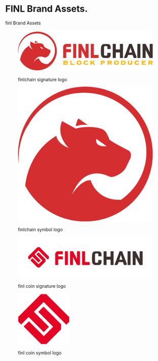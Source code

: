 # FINL Brand Assets.
finl Brand Assets

<figure><img src="../.gitbook/assets/finlchain_signature_logo.png" alt=""><figcaption><p>finlchain signature logo</p></figcaption></figure>

<figure><img src="../.gitbook/assets/finlchain_symbol.png" alt=""><figcaption><p>finlchain symbol logo</p></figcaption></figure>

<figure><img src="../.gitbook/assets/finlchain_logo2.png" alt=""><figcaption><p>finl coin signature logo</p></figcaption></figure>

<figure><img src="../.gitbook/assets/finl_coin.png" alt=""><figcaption><p>finl coin symbol logo</p></figcaption></figure>
